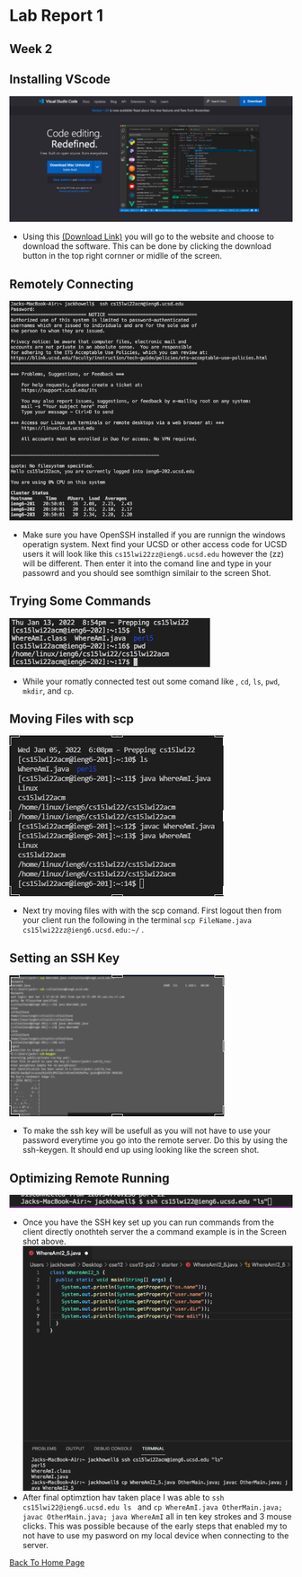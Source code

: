 # Lab Report 1
## Week 2

## Installing VScode
![Image](Week2LRSS1.png)
* Using this [(Download Link)](https://code.visualstudio.com/) you will go to the website and choose to download the software. This can be done by clicking the download button in the top right cornner or midlle of the screen.
## Remotely Connecting
![Image](Week2LRSS2.png)
* Make sure you have OpenSSH installed if you are runnign the windows operatign system. Next find your UCSD or other access code for UCSD users it will look like this ```cs15lwi22zz@ieng6.ucsd.edu``` however the (zz) will be different. Then enter it into the comand line and type in your passowrd and you should see somthign similair to the screen Shot.
## Trying Some Commands
![Image](Week2LRSS3.png)
* While your romatly connected test out some comand like , ```cd```, ```ls```, ```pwd```, ```mkdir```, and ```cp```.
## Moving Files with scp
![Image](Week2LRSS4.png)
* Next try moving files with with the scp comand. First logout then from your client run the following in the terminal ```scp FileName.java cs15lwi22zz@ieng6.ucsd.edu:~/``` .
## Setting an SSH Key
![Image](Week2LRSS5.png)
*  To make the ssh key will be usefull as you will not have to use your password everytime you go into the remote server. Do this by using the ssh-keygen. It should end up using looking like the screen shot.
## Optimizing Remote Running
![Image](Week2LRSS6.png)
* Once you have the SSH key set up you can run commands from the client directly onothteh server the a command example is in the Screen shot above.
![Image](Week2LRSS7.png)
* After final optimztion hav taken place I was able to ```ssh cs15lwi22@ieng6.ucsd.edu ls ``` and ```cp WhereAmI.java OtherMain.java; javac OtherMain.java; java WhereAmI``` all in ten key strokes and 3 mouse clicks. This was possible because of the early steps that enabled my to not have to use my pasword on my local device when connecting to the server. 

[Back To Home Page](https://jrhowell123.github.io/cse15l-lab-reports/)